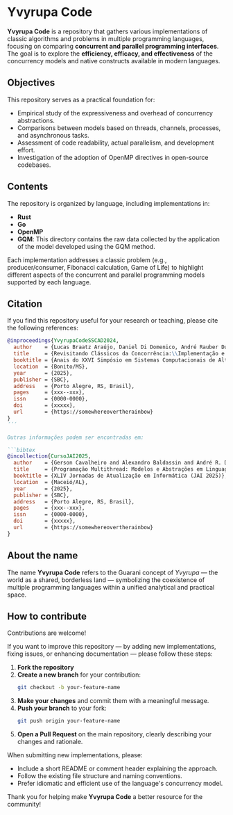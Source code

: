 
# Yvyrupa Code

**Yvyrupa Code** is a repository that gathers various implementations of classic algorithms and problems in multiple programming languages, focusing on comparing **concurrent and parallel programming interfaces**. The goal is to explore the **efficiency, efficacy, and effectiveness** of the concurrency models and native constructs available in modern languages.

## Objectives

This repository serves as a practical foundation for:

- Empirical study of the expressiveness and overhead of concurrency abstractions.
- Comparisons between models based on threads, channels, processes, and asynchronous tasks.
- Assessment of code readability, actual parallelism, and development effort.
- Investigation of the adoption of OpenMP directives in open-source codebases.

## Contents

The repository is organized by language, including implementations in:

- **Rust**
- **Go**
- **OpenMP**
- **GQM**: This directory contains the raw data collected by the application of the model developed using the GQM method.

Each implementation addresses a classic problem (e.g., producer/consumer, Fibonacci calculation, Game of Life) to highlight different aspects of the concurrent and parallel programming models supported by each language.

## Citation

If you find this repository useful for your research or teaching, please cite the following references:

```bibtex
@inproceedings{YvyrupaCodeSSCAD2024,
  author    = {Lucas Braatz Araújo, Daniel Di Domenico, André Rauber Du Bois, Gerson Geraldo H. Cavalheiro},
  title     = {Revisitando Clássicos da Concorrência:\\Implementação e Avaliação em OpenMP, Rust e Golang},
  booktitle = {Anais do XXVI Simpósio em Sistemas Computacionais de Alto Desempenho},
  location  = {Bonito/MS},
  year      = {2025},
  publisher = {SBC},
  address   = {Porto Alegre, RS, Brasil},
  pages     = {xxx--xxx},
  issn      = {0000-0000},
  doi       = {xxxxx},
  url       = {https://somewhereovertherainbow}
}
´´´

Outras informações podem ser encontradas em:

```bibtex
@incollection{CursoJAI2025,
  author    = {Gerson Cavalheiro and Alexandro Baldassin and André R. Du Bois},
  title     = {Programação Multithread: Modelos e Abstrações em Linguagens Contemporâneas},
  booktitle = {XLIV Jornadas de Atualização em Informática (JAI 2025)},
  location  = {Maceió/AL},
  year      = {2025},
  publisher = {SBC},
  address   = {Porto Alegre, RS, Brasil},
  pages     = {xxx--xxx},
  issn      = {0000-0000},
  doi       = {xxxxx},
  url       = {https://somewhereovertherainbow}
}
```

## About the name

The name **Yvyrupa Code** refers to the Guarani concept of *Yvyrupa* — the world as a shared, borderless land — symbolizing the coexistence of multiple programming languages within a unified analytical and practical space.


## How to contribute

Contributions are welcome!

If you want to improve this repository — by adding new implementations, fixing issues, or enhancing documentation — please follow these steps:

1. **Fork the repository**
2. **Create a new branch** for your contribution:
   ```bash
   git checkout -b your-feature-name
   ```
3. **Make your changes** and commit them with a meaningful message.
4. **Push your branch** to your fork:
   ```bash
   git push origin your-feature-name
   ```
5. **Open a Pull Request** on the main repository, clearly describing your changes and rationale.

When submitting new implementations, please:
- Include a short README or comment header explaining the approach.
- Follow the existing file structure and naming conventions.
- Prefer idiomatic and efficient use of the language's concurrency model.

Thank you for helping make **Yvyrupa Code** a better resource for the community!
